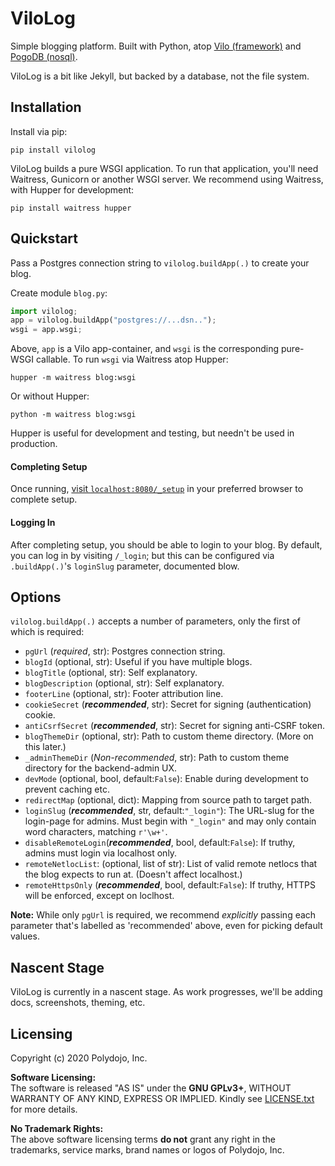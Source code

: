 ViloLog
======

Simple blogging platform. Built with Python, atop [Vilo (framework)](https://github.com/polydojo/vilo) and [PogoDB (nosql)](https://github.com/polydojo/pogodb).

ViloLog is a bit like Jekyll, but backed by a database, not the file system.

Installation
--------------
Install via pip:
```
pip install vilolog
```

ViloLog builds a pure WSGI application. To run that application, you'll need Waitress, Gunicorn or another WSGI server. We recommend using Waitress, with Hupper for development:
```
pip install waitress hupper
```

Quickstart
-------------
Pass a Postgres connection string to `vilolog.buildApp(.)` to create your blog.

Create module `blog.py`:
```py
import vilolog;
app = vilolog.buildApp("postgres://...dsn..");
wsgi = app.wsgi;
```
Above, `app` is a Vilo app-container, and `wsgi` is the corresponding pure-WSGI callable. To run `wsgi` via Waitress atop Hupper:
```
hupper -m waitress blog:wsgi
```
Or without Hupper:
```
python -m waitress blog:wsgi
```
Hupper is useful for development and testing, but needn't be used in production.

#### Completing Setup
Once running, [visit `localhost:8080/_setup`](https://localhost:8000/_setup) in your preferred browser to complete setup.

#### Logging In
After completing setup, you should be able to login to your blog. By default, you can log in by visiting `/_login`; but this can be configured via `.buildApp(.)`'s `loginSlug` parameter, documented blow.

Options
----------

`vilolog.buildApp(.)` accepts a number of parameters, only the first of which is required:
- `pgUrl` (*required*, str): Postgres connection string.
- `blogId` (optional, str): Useful if you have multiple blogs.
- `blogTitle` (optional, str): Self explanatory.
- `blogDescription` (optional, str): Self explanatory.
- `footerLine` (optional, str): Footer attribution line.
- `cookieSecret`  (***recommended***, str): Secret for signing (authentication) cookie.
- `antiCsrfSecret` (***recommended***, str): Secret for signing anti-CSRF token.
- `blogThemeDir` (optional, str): Path to custom theme directory. (More on this later.)
- `_adminThemeDir` (*Non-recommended*, str): Path to custom theme directory for the backend-admin UX.
- `devMode` (optional, bool, default:`False`): Enable during development to prevent caching etc.
- `redirectMap` (optional, dict): Mapping from source path to target path.
- `loginSlug` (***recommended***, str, default:`"_login"`): The URL-slug for the login-page for admins. Must begin with `"_login"` and may only contain word  characters, matching `r'\w+'`.
- `disableRemoteLogin`(***recommended***, bool, default:`False`): If truthy, admins must login via localhost only.
- `remoteNetlocList`: (optional, list of str): List of valid remote netlocs that the blog expects to run at. (Doesn't affect localhost.)
- `remoteHttpsOnly` (***recommended***, bool, default:`False`): If truthy, HTTPS will be enforced, except on loclhost.

**Note:** While only `pgUrl` is required, we recommend *explicitly* passing each parameter that's labelled as 'recommended' above, even for picking default values.


Nascent Stage
------------------
ViloLog is currently in a nascent stage. As work progresses, we'll be adding docs, screenshots, theming, etc.

Licensing
------------
Copyright (c) 2020 Polydojo, Inc.

**Software Licensing:**  
The software is released "AS IS" under the **GNU GPLv3+**, WITHOUT WARRANTY OF ANY KIND, EXPRESS OR IMPLIED. Kindly see [LICENSE.txt](https://github.com/polydojo/vilolog/blob/master/LICENSE.txt) for more details.

**No Trademark Rights:**  
The above software licensing terms **do not** grant any right in the trademarks, service marks, brand names or logos of Polydojo, Inc.
